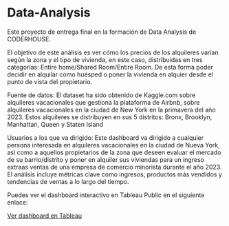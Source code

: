 # Data-Analysis

Este proyecto de entrega final en la formación de Data Analysis de CODERHOUSE.

El objetivo de este análisis es ver cómo los precios de los alquileres varían según la zona y el tipo de vivienda, en este caso,  distribuidas en tres categorías: Entire home/Shared Room/Entire Room. 
De esta forma poder decidir en alquilar como huésped o poner la vivienda en alquier desde el punto de vista del propietario.

Fuente de datos: El dataset ha sido obtenido de Kaggle.com 
sobre alquileres vacacionales que gestiona la plataforma de Airbnb, sobre alquileres vacacionales en la ciudad de New York en la primavera del año 2023. 
Estos alquileres se distribuyen en sus 5 distritos: Bronx, Brooklyn, Manhattan, Queen y Staten Island

Usuarios a los que va dirigido:
Este dashboard va dirigido a cualquier persona interesada en alquileres vacacionales en la ciudad de Nueva York, así como a aquellos propietarios de la zona que deseen evaluar el mercado de su barrio/distrito y poner en alquiler sus viviendas para un ingreso extraas ventas de una empresa de comercio minorista durante el año 2023. El análisis incluye métricas clave como ingresos, productos más vendidos y tendencias de ventas a lo largo del tiempo.

Puedes ver el dashboard interactivo en Tableau Public en el siguiente enlace:

[Ver dashboard en Tableau](https://public.tableau.com/app/profile/mariana.j.g.mez.romero/viz/EntregaFinalGomezRomero/Documentacin)
